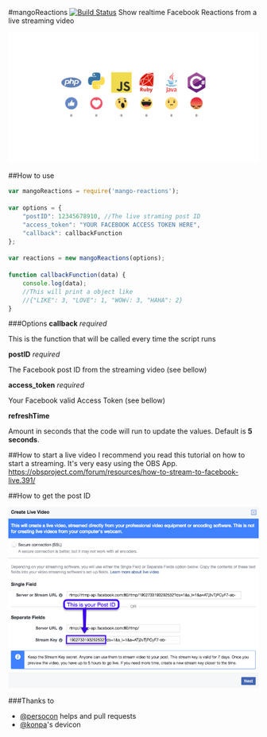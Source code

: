 #mangoReactions
[![Build Status](https://travis-ci.org/raulmangolin/mango-reactions.svg?branch=master)](https://travis-ci.org/raulmangolin/mango-reactions)
Show realtime Facebook Reactions from a live streaming video

![Example](example/readme/example.png)

##How to use
```javascript
var mangoReactions = require('mango-reactions');

var options = {
    "postID": 12345678910, //The live straming post ID
    "access_token": "YOUR FACEBOOK ACCESS TOKEN HERE",
    "callback": callbackFunction
};

var reactions = new mangoReactions(options);

function callbackFunction(data) {
    console.log(data);
    //This will print a object like
    //{"LIKE": 3, "LOVE": 1, "WOW√: 3, "HAHA": 2}
}
```

###Options
**callback** _required_

This is the function that will be called every time the script runs

**postID** _required_

The Facebook post ID from the streaming video (see bellow)

**access_token** _required_

Your Facebook valid Access Token (see bellow)

**refreshTime**

Amount in seconds that the code will run to update the values.
Default is **5 seconds**.


##How to start a live video
I recommend you read this tutorial on how to start a streaming. It's very easy using the OBS App.
https://obsproject.com/forum/resources/how-to-stream-to-facebook-live.391/

##How to get the post ID

![How to get the post ID](example/readme/postid.png) 

###Thanks to
* [@persocon](https://github.com/persocon) helps and pull requests
* [@konpa](https://github.com/konpa/devicon)'s devicon
